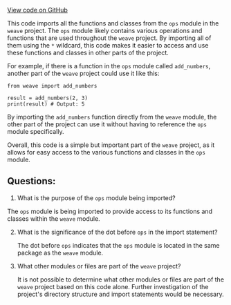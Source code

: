 [View code on GitHub](https://github.com/wandb/weave/weave/ecosystem/craiyon/__init__.py)

This code imports all the functions and classes from the `ops` module in the `weave` project. The `ops` module likely contains various operations and functions that are used throughout the `weave` project. By importing all of them using the `*` wildcard, this code makes it easier to access and use these functions and classes in other parts of the project.

For example, if there is a function in the `ops` module called `add_numbers`, another part of the `weave` project could use it like this:

```
from weave import add_numbers

result = add_numbers(2, 3)
print(result) # Output: 5
```

By importing the `add_numbers` function directly from the `weave` module, the other part of the project can use it without having to reference the `ops` module specifically.

Overall, this code is a simple but important part of the `weave` project, as it allows for easy access to the various functions and classes in the `ops` module.
## Questions: 
 1. What is the purpose of the `ops` module being imported?
   
   The `ops` module is being imported to provide access to its functions and classes within the `weave` module.

2. What is the significance of the dot before `ops` in the import statement?
   
   The dot before `ops` indicates that the `ops` module is located in the same package as the `weave` module.

3. What other modules or files are part of the `weave` project?
   
   It is not possible to determine what other modules or files are part of the `weave` project based on this code alone. Further investigation of the project's directory structure and import statements would be necessary.
